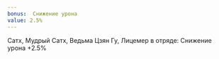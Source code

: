```yaml
---
bonus:  Снижение урона 
value: 2.5%
---
```

Сатх, Мудрый Сатх, Ведьма Цзян Гу, Лицемер в отряде: Снижение урона +2.5%
